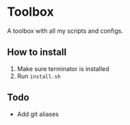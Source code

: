 # Toolbox
A toolbox with all my scripts and configs.

## How to install
1. Make sure terminator is installed
2. Run `install.sh`

## Todo
* Add git aliases
